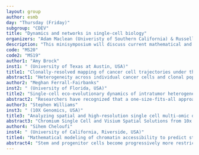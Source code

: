 ```yaml
---
layout: group
author: esmb
day: "Thursday (Friday)"
subgroup: "CDEV"
title: "Dynamics and networks in single-cell biology"
organizers: "Adam Maclean (Univeristy of Southern California) & Russell Rockne (City of Hope, USA)"
description: "This minisymposium will discuss current mathematical and theoretical approaches to address open questions in single-cell biology. As single-cell genomics technologies advance, computational data analysis becomes one of the greatest hurdles to biological discovery. As the field begins to mature, and standards slowly emerge, the most pressing mathematical challenges shift from core tasks -- such as normalization and clustering -- to higher-level tasks. New advances in several areas will be presented in this minisymposium, including: network inference, dynamical systems approaches, modeling across scales, spatial transcriptomics, and multi-modal data integration."
code: "MS20"
code2: "MS19"
author1: "Amy Brock"
inst1: " (University of Texas at Austin, USA)"
title1: "Clonally-resolved mapping of cancer cell trajectories under therapeutic pressure"
abstract1: "Heterogeneity across individual cancer cells and clonal populations impacts growth rate, tumor composition, and response to therapy. To improve treatment, new tools are required to measure and control the contributions of diverse cell subpopulations. Our lab has developed a high-complexity expressed barcode system, ClonMapper, that integrates expressed cell barcoding with single-cell RNA-sequencing and clonal isolation to characterize and track subpopulation trajectories. Using this approach, we uncovered subsets of cells from breast cancer cell models with distinct transcriptional signatures and chemotherapy survivorship trajectories. To gain a deeper understanding of the process of clonal diversification, we profiled clones and retrieved sub-clones over the course of expansion and treatment. Supervised learning indicated that clonal subpopulations have characteristic transcriptomic signatures that are well-conserved under a variety of therapeutic perturbations. By providing the capability for systematic dissection of complex clonal dynamics, ClonMapper enables the delineation of an underlying engine of clonal diversification in cancer cell populations and refines our understanding of clonal identity."
author2: "Meghan Ferrall-Fairbanks"
inst2: " (University of Florida, USA)"
title2: "Single-cell eco-evolutionary dynamics of intratumor heterogeneity"
abstract2: "Researchers have recognized that a one-size-fits-all approach is not effective at treating cancer and that tumor heterogeneity plays an important role in response. Current dogma stipulates that this heterogeneity results from compounding genetic and epigenetic changes and instability, ultimately driving unfavorable outcomes for these patients. Nonetheless, some cancers, including many pediatric cancers and some leukemias, have limited genomic diversity. As a result, we have a limited ability to stratify patients into high versus low-risk groups. To address this, we explore intratumor heterogeneity at the single-cell transcriptomic level to quantify and identify driving phenotypes in tumor evolution. We leverage the generalized diversity index (GDI) from ecology, which allows us to tailor the scale of cellular diversity in a given context. We show that the order of diversity parameter in GDI allows us to either emphasize clonal richness at low values while high values shift the analysis toward the abundance of potential drivers of the tumor evolution. We have explored GDI changes in both in vitro sequential single-cell RNA sequencing samples across many cancer tissue types including breast, lung, and ovarian cell lines as well as treatment naïve and treated patient samples in chronic myelomonocytic leukemia. Our analyses show how quantifying intratumor heterogeneity with GDI is a powerful tool to understand eco-evolutionary dynamics of a patient’s tumor."
author3: "Stephen Williams"
inst3: " (10X Genomics, USA)"
title3: "Analyzing spatial and high-resolution single cell multi-omic data"
abstract3: "Chromium Single Cell and Visium Spatial Solutions from 10x Genomics provide the ability to build a more comprehensive multidimensional understanding of complex biological systems. Analyzing datasets that measure different molecular modes in thousands of single cells or in a spatial context can be challenging. To enable interpretation of these complex datasets, 10x Genomics provides analysis and visualization software for evaluating genomic, epigenomic, transcriptomic, and proteomic data. In this seminar, we will discuss software, methods, and guidance that can be used to analyze your 10x Genomics datasets."
author4: "Sihem Cheloufi"
inst4: " (University of California, Riverside, USA)"
title4: "Mathematical modeling of chromatin accessibility to predict stem cell plasticity"
abstract4: "Stem and progenitor cells become progressively more restricted in their differentiation potential. This process of cell fate determination is driven by lineage-specific transcription factors and is accompanied by dynamic changes in chromatin structure. The chromatin assembly factor complex CAF-1 plays a central role in assembling nucleosomes during DNA replication and has been implicated in regulating cellular plasticity in various lineages in different organisms. However, whether CAF-1 sustains lineage identity during normal homeostasis by influencing chromatin accessibility is unknown. To address this question, we investigated the role of CAF-1 in a myeloid lineage differentiation paradigm. CAF-1 suppression in myeloid progenitors triggered their rapid commitment but incomplete differentiation toward granulocyte, megakaryocyte, and erythrocyte lineages, resulting in a mixed cellular state. Through comparison with a canonical program of directed terminal myeloid differentiation, we define changes in chromatin accessibility that underlie a unique single cell transcriptome of the matured CAF-1 deficient cells. Using mathematical modeling we further predict the cell fate trajectories of the mixed cellular state caused by CAF-1 inhibition. We use nonlinear dimensionality reduction algorithms to produce RNA velocity maps, pseudotime alignment and corresponding differentiation trajectories. We infer an equation of motion from the RNA velocity vector field, which allows a probability density function to be derived and, ultimately, to compute state transition probabilities. Importantly, the resulting mathematical model of cell fate will be used to identify, interrogate, and quantify states of genome organization and predict corresponding changes to cell identities. Furthermore, we can use the model to predict how interfering with lineage specific transcription factors or factors involved in chromatin organization will modify the differentiation trajectories. Future work with this system will identify new targets to restore normal hematopoiesis in disease and generate clinically relevant cell types."
---
```

